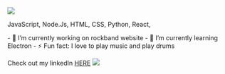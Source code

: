 <img src = "https://media.giphy.com/media/XB96eCP2JbTFqZwwI7/giphy.gif"/>
<p>JavaScript, Node.Js, HTML, CSS, Python, React,<p/>
- 🔭 I’m currently working on rockband website
- 🌱 I’m currently learning Electron
- ⚡ Fun fact: I love to play music and play drums 



Check out my linkedIn [HERE](https://www.linkedin.com/in/carlos-turcios-b5051055)
<img src="https://img.shields.io/badge/linkedin%20-%230077B5.svg?&style=for-the-badge&logo=linkedin&logoColor=white"/>


<!--
**CarlosETurcios/CarlosETurcios** is a ✨ _special_ ✨ repository because its `README.md` (this file) appears on your GitHub profile.

Here are some ideas to get you started:


.

- 🤔 I’m looking for help with ...
- 💬 Ask me about ...
- 📫 How to reach me: ...
- 😄 Pronouns: ...

